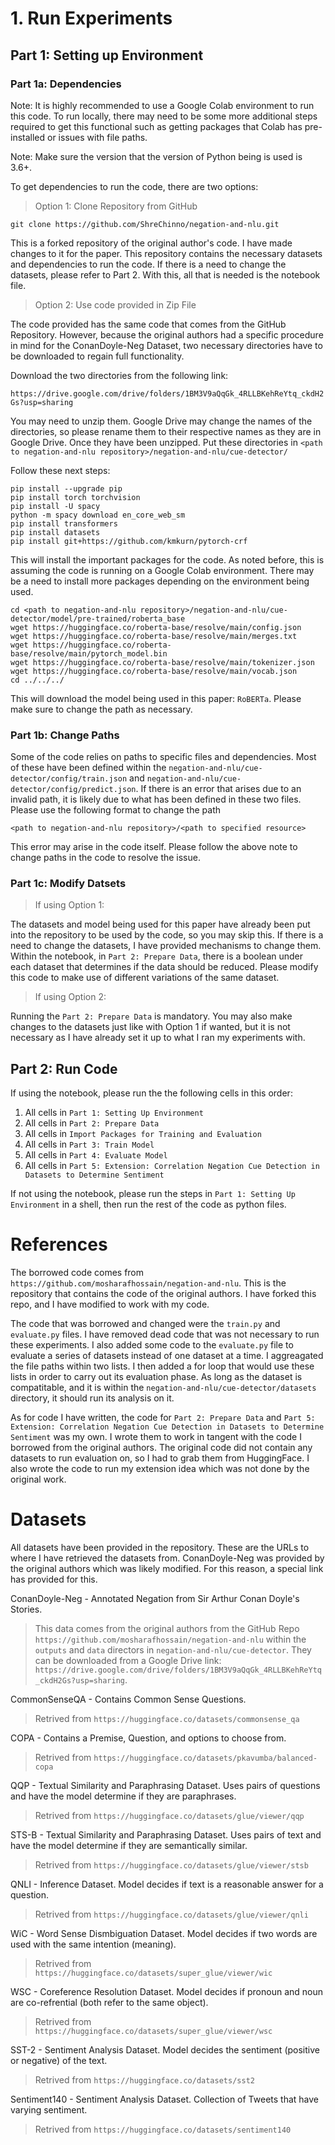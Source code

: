 # 1. Run Experiments
## Part 1: Setting up Environment
### Part 1a: Dependencies
Note: It is highly recommended to use a Google Colab environment to run this code. To run locally, there may need to be some more additional steps required to get this functional such as getting packages that Colab has pre-installed or issues with file paths.

Note: Make sure the version that the version of Python being is used is 3.6+.

To get dependencies to run the code, there are two options:

> Option 1: Clone Repository from GitHub

```
git clone https://github.com/ShreChinno/negation-and-nlu.git 
```
This is a forked repository of the original author's code. I have made changes to it for the paper. This repository contains the necessary datasets and dependencies to run the code. If there is a need to change the datasets, please refer to Part 2. With this, all that is needed is the notebook file.

> Option 2: Use code provided in Zip File

The code provided has the same code that comes from the GitHub Repository. However, because the original authors had a specific procedure in mind for the ConanDoyle-Neg Dataset, two necessary directories have to be downloaded to regain full functionality.

Download the two directories from the following link:

```https://drive.google.com/drive/folders/1BM3V9aQqGk_4RLLBKehReYtq_ckdH2Gs?usp=sharing```

You may need to unzip them. Google Drive may change the names of the directories, so please rename them to their respective names as they are in Google Drive. Once they have been unzipped. Put these directories in ```<path to negation-and-nlu repository>/negation-and-nlu/cue-detector/```

Follow these next steps:

```
pip install --upgrade pip
pip install torch torchvision
pip install -U spacy
python -m spacy download en_core_web_sm
pip install transformers
pip install datasets
pip install git+https://github.com/kmkurn/pytorch-crf
```
This will install the important packages for the code. As noted before, this is assuming the code is running on a Google Colab environment. There may be a need to install more packages depending on the environment being used.

```
cd <path to negation-and-nlu repository>/negation-and-nlu/cue-detector/model/pre-trained/roberta_base
wget https://huggingface.co/roberta-base/resolve/main/config.json
wget https://huggingface.co/roberta-base/resolve/main/merges.txt
wget https://huggingface.co/roberta-base/resolve/main/pytorch_model.bin
wget https://huggingface.co/roberta-base/resolve/main/tokenizer.json
wget https://huggingface.co/roberta-base/resolve/main/vocab.json
cd ../../../
```
This will download the model being used in this paper: ```RoBERTa```. Please make sure to change the path as necessary.

### Part 1b: Change Paths
Some of the code relies on paths to specific files and dependencies. Most of these have been defined within the ```negation-and-nlu/cue-detector/config/train.json``` and ```negation-and-nlu/cue-detector/config/predict.json```. If there is an error that arises due to an invalid path, it is likely due to what has been defined in these two files. Please use the following format to change the path

```
<path to negation-and-nlu repository>/<path to specified resource> 
```

This error may arise in the code itself. Please follow the above note to change paths in the code to resolve the issue. 

### Part 1c: Modify Datsets

> If using Option 1:

The datasets and model being used for this paper have already been put into the repository to be used by the code, so you may skip this. If there is a need to change the datasets, I have provided mechanisms to change them. Within the notebook, in ```Part 2: Prepare Data```, there is a boolean under each dataset that determines if the data should be reduced. Please modify this code to make use of different variations of the same dataset.

> If using Option 2:

Running the ```Part 2: Prepare Data``` is mandatory. You may also make changes to the datasets just like with Option 1 if wanted, but it is not necessary as I have already set it up to what I ran my experiments with.

## Part 2: Run Code

If using the notebook, please run the the following cells in this order:
1. All cells in ```Part 1: Setting Up Environment``` 
2. All cells in ```Part 2: Prepare Data```
3. All cells in ```Import Packages for Training and Evaluation```
4. All cells in ```Part 3: Train Model```
5. All cells in ```Part 4: Evaluate Model``` 
6. All cells in ```Part 5: Extension: Correlation Negation Cue Detection in Datasets to Determine Sentiment```

If not using the notebook, please run the steps in ```Part 1: Setting Up Environment``` in a shell, then run the rest of the code as python files.

# References

The borrowed code comes from ```https://github.com/mosharafhossain/negation-and-nlu```. This is the repository that contains the code of the original authors. I have forked this repo, and I have modified to work with my code.

The code that was borrowed and changed were the ```train.py``` and ```evaluate.py``` files. I have removed dead code that was not necessary to run these experiments. I also added some code to the ```evaluate.py``` file to evaluate a series of datasets instead of one dataset at a time. I aggreagated the file paths within two lists. I then added a for loop that would use these lists in order to carry out its evaluation phase. As long as the dataset is compatitable, and it is within the ```negation-and-nlu/cue-detector/datasets``` directory, it should run its analysis on it.

As for code I have written, the code for ```Part 2: Prepare Data``` and ```Part 5: Extension: Correlation Negation Cue Detection in Datasets to Determine Sentiment``` was my own. I wrote them to work in tangent with the code I borrowed from the original authors. The original code did not contain any datasets to run evaluation on, so I had to grab them from HuggingFace. I also wrote the code to run my extension idea which was not done by the original work.


# Datasets

All datasets have been provided in the repository. These are the URLs to where I have retrieved the datasets from. ConanDoyle-Neg was provided by the original authors which was likely modified. For this reason, a special link has provided for this.

ConanDoyle-Neg - Annotated Negation from Sir Arthur Conan Doyle's Stories.

> This data comes from the original authors from the GitHub Repo ```https://github.com/mosharafhossain/negation-and-nlu``` within the ```outputs``` and ```data``` directors in ```negation-and-nlu/cue-detector```. They can be downloaded from a Google Drive link: ```https://drive.google.com/drive/folders/1BM3V9aQqGk_4RLLBKehReYtq_ckdH2Gs?usp=sharing```.

CommonSenseQA - Contains Common Sense Questions.

> Retrived from ```https://huggingface.co/datasets/commonsense_qa```

COPA - Contains a Premise, Question, and options to choose from.

> Retrived from ```https://huggingface.co/datasets/pkavumba/balanced-copa```

QQP - Textual Similarity and Paraphrasing Dataset. Uses pairs of questions and have the model determine if they are paraphrases.

> Retrived from ```https://huggingface.co/datasets/glue/viewer/qqp```

STS-B - Textual Similarity and Paraphrasing Dataset. Uses pairs of text and have the model determine if they are semantically similar.

> Retrived from ```https://huggingface.co/datasets/glue/viewer/stsb```

QNLI - Inference Dataset. Model decides if text is a reasonable answer for a question.

> Retrived from ```https://huggingface.co/datasets/glue/viewer/qnli```

WiC - Word Sense Dismbiguation Dataset. Model decides if two words are used with the same intention (meaning).

> Retrived from ```https://huggingface.co/datasets/super_glue/viewer/wic```

WSC - Coreference Resolution Dataset. Model decides if pronoun and noun are co-refrential (both refer to the same object).

> Retrived from ```https://huggingface.co/datasets/super_glue/viewer/wsc```

SST-2 - Sentiment Analysis Dataset. Model decides the sentiment (positive or negative) of the text.

> Retrived from ```https://huggingface.co/datasets/sst2```

Sentiment140 - Sentiment Analysis Dataset. Collection of Tweets that have varying sentiment.

> Retrived from ```https://huggingface.co/datasets/sentiment140```